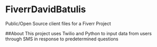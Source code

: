 # FiverrDavidBatulis
Public/Open Source client files for a Fiverr Project

##About
This project uses Twilio and Python to input data from users through SMS in response to predetermined questions
